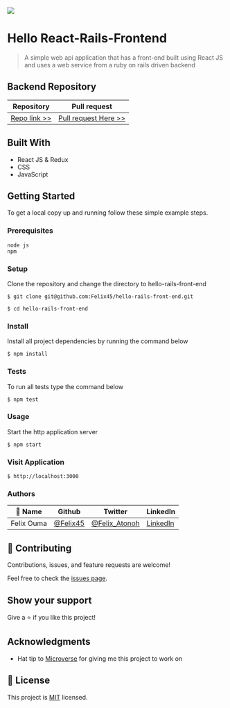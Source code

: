 ![](https://img.shields.io/badge/Microverse-blueviolet)

# Hello React-Rails-Frontend

> A simple web api application that has a front-end built using React JS and uses a web service from a ruby on rails driven backend

## Backend Repository

| Repository | Pull request |
|------------|------------|
|[Repo link >>](https://github.com/Felix45/hello-rails-back-end)|[Pull request Here >>](https://github.com/Felix45/hello-rails-back-end/pull/1)|

## Built With

- React JS & Redux
- CSS
- JavaScript

## Getting Started

To get a local copy up and running follow these simple example steps.

### Prerequisites
```
node js
npm

```
### Setup
Clone the repository and change the directory to hello-rails-front-end

``` 
$ git clone git@github.com:Felix45/hello-rails-front-end.git

$ cd hello-rails-front-end

```

### Install
Install all project dependencies by running the command below
 
``` 
$ npm install
```

### Tests
To run all tests type the command below
 
``` 
$ npm test
```

### Usage
Start the http application server
``` 
$ npm start
```

### Visit Application
```
$ http://localhost:3000
```


### Authors

| 👤 Name | Github | Twitter | LinkedIn |
|------|--------|---------|----------|
|Felix Ouma|[@Felix45](https://github.com/Felix45)|[@Felix_Atonoh](https://twitter.com/Felix_Atonoh)|[LinkedIn](https://www.linkedin.com/in/felix-ouma-639766b0/)|


## 🤝 Contributing

Contributions, issues, and feature requests are welcome!

Feel free to check the [issues page](https://github.com/Felix45/hello-rails-front-end/issues).

## Show your support

Give a ⭐️ if you like this project!

## Acknowledgments

- Hat tip to [Microverse](https://bit.ly/MicroverseTN) for giving me this project to work on


## 📝 License

This project is [MIT](./LICENSE) licensed.

